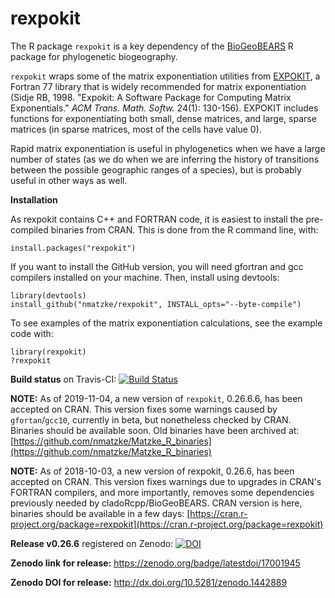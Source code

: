 # rexpokit

The R package `rexpokit` is a key dependency of the [BioGeoBEARS](https://github.com/nmatzke/BioGeoBEARS) R package for phylogenetic biogeography.

`rexpokit` wraps some of the matrix exponentiation utilities from
[EXPOKIT](http://www.maths.uq.edu.au/expokit/), 
a Fortran 77 library that is widely recommended for matrix exponentiation 
(Sidje RB, 1998. "Expokit: A Software Package for Computing Matrix 
Exponentials." *ACM Trans. Math. Softw.* 24(1): 130-156). EXPOKIT includes 
functions for exponentiating both small, dense matrices, and large, sparse 
matrices (in sparse matrices, most of the cells have value 0). 

Rapid matrix exponentiation is useful in phylogenetics when we have a large 
number of states (as we do when we are inferring the history of transitions 
between the possible geographic ranges of a species), but is probably 
useful in other ways as well.

**Installation**

As rexpokit contains C++ and FORTRAN code, it is easiest to install the pre-compiled binaries from CRAN. This is done from the R command line, with:

```
install.packages("rexpokit")
```

If you want to install the GitHub version, you will need gfortran and gcc compilers installed on your machine. Then, install using devtools:

```
library(devtools)
install_github("nmatzke/rexpokit", INSTALL_opts="--byte-compile")
```

To see examples of the matrix exponentiation calculations, see the example code with:

```
library(rexpokit)
?rexpokit
```

**Build status** on Travis-CI: [![Build Status](https://travis-ci.org/nmatzke/rexpokit.svg?branch=master)](https://travis-ci.org/nmatzke/rexpokit)

**NOTE:** As of 2019-11-04, a new version of ```rexpokit```, 0.26.6.6, has been accepted on CRAN. This version fixes some warnings caused by ```gfortan```/```gcc10```, currently in beta, but nonetheless checked by CRAN. Binaries should be available soon.  Old binaries have been archived at: [https://github.com/nmatzke/Matzke_R_binaries](https://github.com/nmatzke/Matzke_R_binaries)

**NOTE:** As of 2018-10-03, a new version of rexpokit, 0.26.6, has been accepted on CRAN. This version fixes warnings due to upgrades in CRAN's FORTRAN compilers, and more importantly, removes some dependencies previously needed by cladoRcpp/BioGeoBEARS. CRAN version is here, binaries should be available in a few days: [https://cran.r-project.org/package=rexpokit](https://cran.r-project.org/package=rexpokit)

**Release v0.26.6** registered on Zenodo: [![DOI](https://zenodo.org/badge/17001945.svg)](https://zenodo.org/badge/latestdoi/17001945)

**Zenodo link for release:** https://zenodo.org/badge/latestdoi/17001945

**Zenodo DOI for release:** http://dx.doi.org/10.5281/zenodo.1442889
